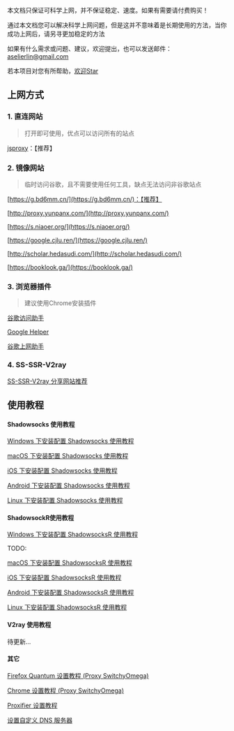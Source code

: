 本文档只保证可科学上网，并不保证稳定、速度。如果有需要请付费购买！

通过本文档您可以解决科学上网问题，但是这并不意味着是长期使用的方法，当你成功上网后，请另寻更加稳定的方法

如果有什么需求或问题、建议，欢迎提出，也可以发送邮件：[aselierlin@gmail.com](Mailto://aselierlin@gmail.com)

若本项目对您有所帮助，[欢迎Star](https://github.com/selierlin/Share-SSR-V2ray)


## 上网方式

### 1. 直连网站

> 打开即可使用，优点可以访问所有的站点

[jsproxy](https://jsproxy.ga/)：【推荐】


### 2. 镜像网站

> 临时访问谷歌，且不需要使用任何工具，缺点无法访问非谷歌站点

[https://g.bd6mm.cn/](https://g.bd6mm.cn/)：【推荐】

[http://proxy.yunpanx.com/](http://proxy.yunpanx.com/)

[https://s.niaoer.org/](https://s.niaoer.org/)

[https://google.cjlu.ren/](https://google.cjlu.ren/)

[http://scholar.hedasudi.com/](http://scholar.hedasudi.com/)

[https://booklook.ga/](https://booklook.ga/)


### 3. 浏览器插件

> 建议使用Chrome安装插件

[谷歌访问助手](http://www.ggfwzs.com/)

[Google Helper](http://googlehelper.net/)

[谷歌上网助手](https://chrome.google.com/webstore/detail/%E8%B0%B7%E6%AD%8C%E4%B8%8A%E7%BD%91%E5%8A%A9%E6%89%8B/nonmafimegllfoonjgplbabhmgfanaka/)


### 4. SS-SSR-V2ray

[SS-SSR-V2ray 分享网站推荐](1-share-ssr-v2ray.md)


## 使用教程

#### Shadowsocks 使用教程

[Windows 下安装配置 Shadowsocks 使用教程](SS/2-windows-setup-guide-cn.md)  

[macOS 下安装配置 Shadowsocks 使用教程](SS/3-macos-setup-guide-cn.md)  

[iOS 下安装配置 Shadowsocks 使用教程](SS/4-ios-setup-guide-cn.md)  

[Android 下安装配置 Shadowsocks 使用教程](SS/5-android-setup-guide-cn.md)

[Linux 下安装配置 Shadowsocks 使用教程](SS/6-linux-setup-guide-cn.md)

#### ShadowsockR使用教程

[Windows 下安装配置 ShadowsocksR 使用教程](SSR/11-windows-setup-guide-cn.md)  

TODO:

[macOS 下安装配置 ShadowsocksR 使用教程](SSR/12-macos-setup-guide-cn.md)  

[iOS 下安装配置 ShadowsocksR 使用教程](SSR/13-ios-setup-guide-cn.md)  

[Android 下安装配置 ShadowsocksR 使用教程](SSR/14-android-setup-guide-cn.md)

[Linux 下安装配置 ShadowsocksR 使用教程](SSR/15-linux-setup-guide-cn.md)

#### V2ray 使用教程

待更新...

#### 其它

[Firefox Quantum 设置教程 (Proxy SwitchyOmega)](Other/7-1-firefox-setup-guide-cn.md)

[Chrome 设置教程 (Proxy SwitchyOmega) ](Other/7-2-chrome-setup-guide-cn.md)  

[Proxifier 设置教程](Other/8-proxifier-settings.md)

[设置自定义 DNS 服务器](Other/9-dns-setup-guide-cn.md)

